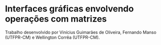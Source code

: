 # Interfaces gráficas envolvendo operações com matrizes
<p>Trabalho desenvolvido por Vinícius Guimarães de Oliveira, Fernando Manso (UTFPR-CM) e Wellington Corrêa (UTFPR-CM).</p>
